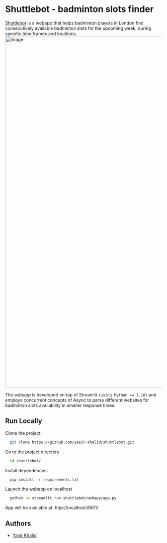 
# Shuttlebot - badminton slots finder

[Shuttlebot](https://shuttle-bot.onrender.com/) is a webapp that helps badminton players in London find consecutively available badminton slots for the upcoming week, during specific time frames and locations.
<img width="1128" alt="image" src="https://github.com/yasir-khalid/shuttlebot/assets/29762458/f3c86ebd-eeb8-4146-a6e9-46eb32621340">

The webapp is developed on top of Streamlit `(using Python >= 3.10)` and employs concurrent concepts of Async to parse different websites for badminton slots availability in smaller response times. 
## Run Locally

Clone the project

```bash
  git clone https://github.com/yasir-khalid/shuttlebot.git
```

Go to the project directory

```bash
  cd shuttlebot/
```

Install dependencies

```bash
  pip install -r requirements.txt
```

Launch the webapp on localhost

```bash
  python -m streamlit run shuttlebot/webapp/app.py
```
App will be available at: http://localhost:8501/


## Authors

- [Yasir Khalid](https://www.linkedin.com/in/yasir-khalid)

